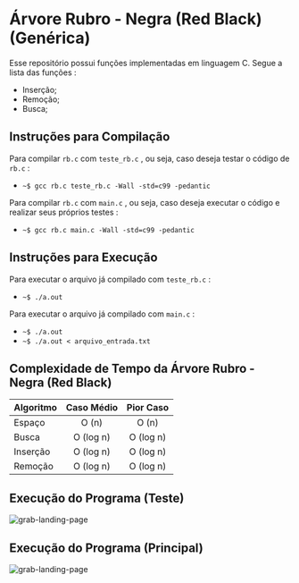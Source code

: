 Árvore Rubro - Negra (Red Black) (Genérica)
===========================================
Esse repositório possui funções implementadas em linguagem C.
Segue a lista das funções :

* Inserção;
* Remoção;
* Busca;

Instruções para Compilação
--------------------------
Para compilar `` rb.c `` com `` teste_rb.c `` , ou seja, caso deseja testar o código de `` rb.c `` :

* `` ~$ gcc rb.c teste_rb.c -Wall -std=c99 -pedantic ``

Para compilar `` rb.c `` com `` main.c `` , ou seja, caso deseja executar o código e realizar seus próprios testes :

* `` ~$ gcc rb.c main.c -Wall -std=c99 -pedantic ``

Instruções para Execução
------------------------
Para executar o arquivo já compilado com `` teste_rb.c `` :

* `` ~$ ./a.out ``

Para executar o arquivo já compilado com `` main.c `` :

* `` ~$ ./a.out ``
* `` ~$ ./a.out < arquivo_entrada.txt ``

Complexidade de Tempo da Árvore Rubro - Negra (Red Black)
---------------------------------------------------------

| Algoritmo | Caso Médio | Pior Caso |
| --------- |:----------:|:---------:|
| Espaço | O (n) | O (n) |
| Busca | O (log n) | O (log n) |
| Inserção | O (log n) | O (log n) |
| Remoção | O (log n) | O (log n) |

Execução do Programa (Teste)
----------------------------
![grab-landing-page](https://j.gifs.com/L8kBP4.gif)

Execução do Programa (Principal)
--------------------------------
![grab-landing-page](https://j.gifs.com/Q0pLOY.gif)
